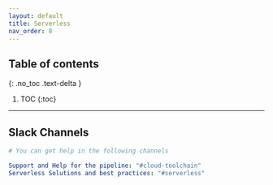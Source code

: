 ```yaml
---
layout: default
title: Serverless
nav_order: 8
---
```


## Table of contents
{: .no_toc .text-delta }

1. TOC
{:toc}

---


## Slack Channels

```yaml
# You can get help in the following channels 

Support and Help for the pipeline: "#cloud-toolchain"
Serverless Solutions and best practices: "#serverless"

```
